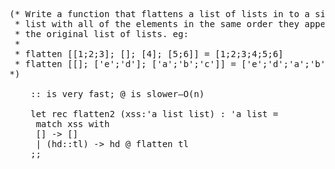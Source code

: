 <pre>
(* Write a function that flattens a list of lists in to a single
 * list with all of the elements in the same order they appeared in 
 * the original list of lists. eg:
 *
 * flatten [[1;2;3]; []; [4]; [5;6]] = [1;2;3;4;5;6] 
 * flatten [[]; ['e';'d']; ['a';'b';'c']] = ['e';'d';'a';'b';'c'] 
*)
   
    :: is very fast; @ is slower—O(n)
    
    let rec flatten2 (xss:'a list list) : 'a list =
     match xss with 
     [] -> []
     | (hd::tl) -> hd @ flatten tl
    ;;

</pre>
